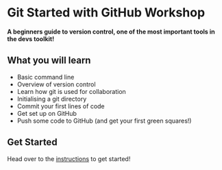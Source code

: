 # Git Started with GitHub Workshop

**A beginners guide to version control, one of the most important tools in the devs toolkit!**

## What you will learn
- Basic command line
- Overview of version control
- Learn how git is used for collaboration
- Initialising a git directory
- Commit your first lines of code
- Get set up on GitHub
- Push some code to GitHub (and get your first green squares!)

## Get Started
Head over to the [instructions](instructions.md) to get started!
